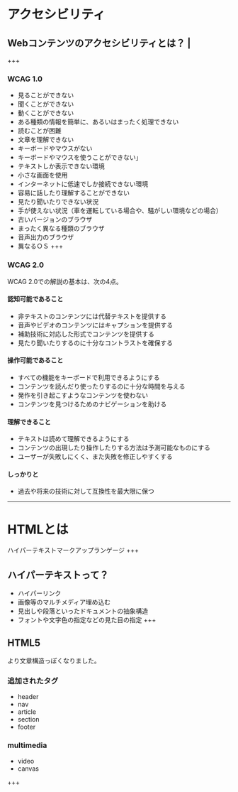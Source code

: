 # アクセシビリティ
## Webコンテンツのアクセシビリティとは？ |
+++
### WCAG 1.0
- 見ることができない
- 聞くことができない
- 動くことができない
- ある種類の情報を簡単に、あるいはまったく処理できない
- 読むことが困難
- 文章を理解できない
- キーボードやマウスがない
- キーボードやマウスを使うことができない」
- テキストしか表示できない環境
- 小さな画面を使用
- インターネットに低速でしか接続できない環境
- 容易に話したり理解することができない
- 見たり聞いたりできない状況
- 手が使えない状況（車を運転している場合や、騒がしい環境などの場合）
- 古いバージョンのブラウザ
- まったく異なる種類のブラウザ
- 音声出力のブラウザ
- 異なるＯＳ
+++
### WCAG 2.0
WCAG 2.0での解説の基本は、次の4点。  
#### 認知可能であること
- 非テキストのコンテンツには代替テキストを提供する
- 音声やビデオのコンテンツにはキャプションを提供する
- 補助技術に対応した形式でコンテンツを提供する
- 見たり聞いたりするのに十分なコントラストを確保する
#### 操作可能であること
- すべての機能をキーボードで利用できるようにする
- コンテンツを読んだり使ったりするのに十分な時間を与える
- 発作を引き起こすようなコンテンツを使わない
- コンテンツを見つけるためのナビゲーションを助ける
####  理解できること
- テキストは読めて理解できるようにする
- コンテンツの出現したり操作したりする方法は予測可能なものにする
- ユーザーが失敗しにくく、また失敗を修正しやすくする
#### しっかりと
- 過去や将来の技術に対して互換性を最大限に保つ

---
# HTMLとは
ハイパーテキストマークアップランゲージ
+++
## ハイパーテキストって？
- ハイパーリンク
- 画像等のマルチメディア埋め込む  
- 見出しや段落といったドキュメントの抽象構造
- フォントや文字色の指定などの見た目の指定
+++
## HTML5
より文章構造っぽくなりました。
### 追加されたタグ
- header
- nav
- article
- section
- footer

### multimedia
- video
- canvas

+++
